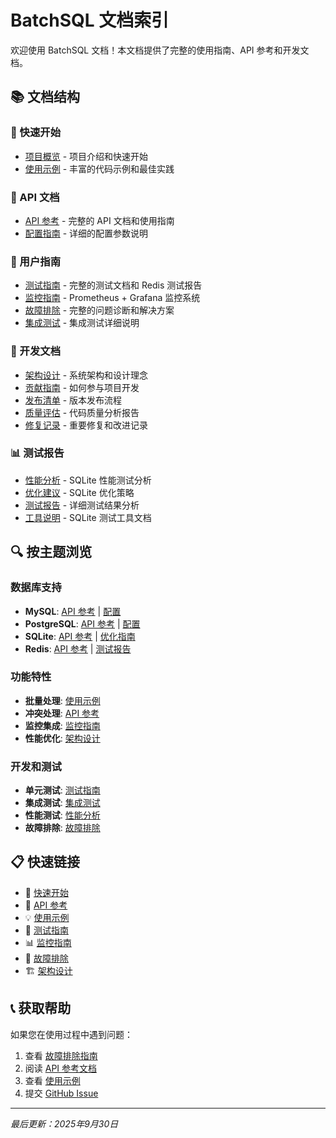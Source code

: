 # BatchSQL 文档索引

欢迎使用 BatchSQL 文档！本文档提供了完整的使用指南、API 参考和开发文档。

## 📚 文档结构

### 🚀 快速开始
- [项目概览](../README.md) - 项目介绍和快速开始
- [使用示例](guides/examples.md) - 丰富的代码示例和最佳实践

### 📖 API 文档
- [API 参考](api/reference.md) - 完整的 API 文档和使用指南
- [配置指南](api/configuration.md) - 详细的配置参数说明

### 📖 用户指南
- [测试指南](guides/testing.md) - 完整的测试文档和 Redis 测试报告
- [监控指南](guides/monitoring.md) - Prometheus + Grafana 监控系统
- [故障排除](guides/troubleshooting.md) - 完整的问题诊断和解决方案
- [集成测试](guides/integration-tests.md) - 集成测试详细说明

### 🔧 开发文档
- [架构设计](development/architecture.md) - 系统架构和设计理念
- [贡献指南](development/contributing.md) - 如何参与项目开发
- [发布清单](development/release.md) - 版本发布流程
- [质量评估](development/quality.md) - 代码质量分析报告
- [修复记录](development/changelog.md) - 重要修复和改进记录

### 📊 测试报告
- [性能分析](reports/PERFORMANCE_ANALYSIS.md) - SQLite 性能测试分析
- [优化建议](reports/SQLITE_OPTIMIZATION.md) - SQLite 优化策略
- [测试报告](reports/TEST_REPORT_ANALYSIS.md) - 详细测试结果分析
- [工具说明](reports/sqlite-tools.md) - SQLite 测试工具文档

## 🔍 按主题浏览

### 数据库支持
- **MySQL**: [API 参考](api/reference.md#mysql) | [配置](api/configuration.md#mysql)
- **PostgreSQL**: [API 参考](api/reference.md#postgresql) | [配置](api/configuration.md#postgresql)
- **SQLite**: [API 参考](api/reference.md#sqlite) | [优化指南](reports/SQLITE_OPTIMIZATION.md)
- **Redis**: [API 参考](api/reference.md#redis) | [测试报告](guides/testing.md#redis-测试)

### 功能特性
- **批量处理**: [使用示例](guides/examples.md#批量处理)
- **冲突处理**: [API 参考](api/reference.md#冲突处理策略)
- **监控集成**: [监控指南](guides/monitoring.md)
- **性能优化**: [架构设计](development/architecture.md#性能优化)

### 开发和测试
- **单元测试**: [测试指南](guides/testing.md#单元测试)
- **集成测试**: [集成测试](guides/integration-tests.md)
- **性能测试**: [性能分析](reports/PERFORMANCE_ANALYSIS.md)
- **故障排除**: [故障排除](guides/troubleshooting.md)

## 📋 快速链接

- 🚀 [快速开始](../README.md#🚀-快速开始)
- 📖 [API 参考](api/reference.md)
- 💡 [使用示例](guides/examples.md)
- 🧪 [测试指南](guides/testing.md)
- 📊 [监控指南](guides/monitoring.md)
- 🔧 [故障排除](guides/troubleshooting.md)
- 🏗️ [架构设计](development/architecture.md)

## 📞 获取帮助

如果您在使用过程中遇到问题：

1. 查看 [故障排除指南](guides/troubleshooting.md)
2. 阅读 [API 参考文档](api/reference.md)
3. 查看 [使用示例](guides/examples.md)
4. 提交 [GitHub Issue](https://github.com/rushairer/batchsql/issues)

---

*最后更新：2025年9月30日*